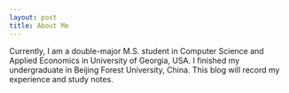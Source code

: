 ```yaml
---
layout: post
title: About Me
---
```


Currently, I am a double-major M.S. student in Computer Science and Applied Economics in University of Georgia, USA. I finished my undergraduate in Beijing Forest University, China. This blog will record my experience and study notes.  
